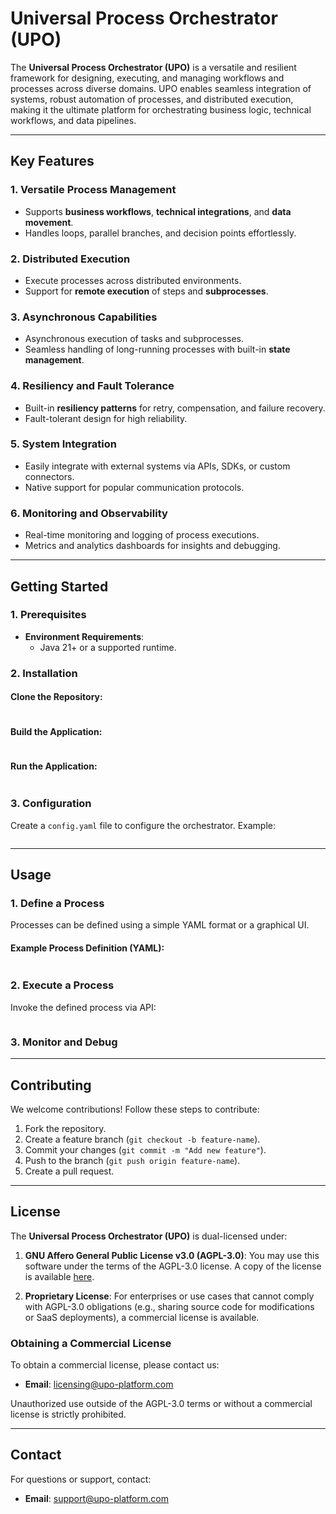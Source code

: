 # Universal Process Orchestrator (UPO)

The **Universal Process Orchestrator (UPO)** is a versatile and resilient framework for designing, executing, and managing workflows and processes across diverse domains. UPO enables seamless integration of systems, robust automation of processes, and distributed execution, making it the ultimate platform for orchestrating business logic, technical workflows, and data pipelines.

---

## Key Features

### 1. **Versatile Process Management**
- Supports **business workflows**, **technical integrations**, and **data movement**.
- Handles loops, parallel branches, and decision points effortlessly.

### 2. **Distributed Execution**
- Execute processes across distributed environments.
- Support for **remote execution** of steps and **subprocesses**.

### 3. **Asynchronous Capabilities**
- Asynchronous execution of tasks and subprocesses.
- Seamless handling of long-running processes with built-in **state management**.

### 4. **Resiliency and Fault Tolerance**
- Built-in **resiliency patterns** for retry, compensation, and failure recovery.
- Fault-tolerant design for high reliability.

### 5. **System Integration**
- Easily integrate with external systems via APIs, SDKs, or custom connectors.
- Native support for popular communication protocols.

### 6. **Monitoring and Observability**
- Real-time monitoring and logging of process executions.
- Metrics and analytics dashboards for insights and debugging.

---

## Getting Started

### 1. Prerequisites

- **Environment Requirements**:
    - Java 21+ or a supported runtime.

[//]: # (    - Docker &#40;optional for containerized deployments&#41;.)

[//]: # (- **Dependencies**:)

[//]: # (    - A relational or NoSQL database &#40;e.g., PostgreSQL, MongoDB&#41;.)

[//]: # (    - Message queue system &#40;e.g., Kafka&#41; for async task coordination.)

### 2. Installation

#### Clone the Repository:
```bash
```

#### Build the Application:
```bash
```

#### Run the Application:
```bash
```

### 3. Configuration

Create a `config.yaml` file to configure the orchestrator. Example:
```yaml
```

---

## Usage

### 1. Define a Process
Processes can be defined using a simple YAML format or a graphical UI.

#### Example Process Definition (YAML):
```yaml
```

### 2. Execute a Process
Invoke the defined process via API:
```bash
```

### 3. Monitor and Debug
---

## Contributing
We welcome contributions! Follow these steps to contribute:

1. Fork the repository.
2. Create a feature branch (`git checkout -b feature-name`).
3. Commit your changes (`git commit -m "Add new feature"`).
4. Push to the branch (`git push origin feature-name`).
5. Create a pull request.

---

## License
The **Universal Process Orchestrator (UPO)** is dual-licensed under:

1. **GNU Affero General Public License v3.0 (AGPL-3.0)**:
   You may use this software under the terms of the AGPL-3.0 license. A copy of the license is available [here](LICENSE.txt).

2. **Proprietary License**:
   For enterprises or use cases that cannot comply with AGPL-3.0 obligations (e.g., sharing source code for modifications or SaaS deployments), a commercial license is available.

### Obtaining a Commercial License
To obtain a commercial license, please contact us:
- **Email**: licensing@upo-platform.com

[//]: # (- **Website**: [www.upo-platform.com/licensing]&#40;http://www.upo-platform.com/licensing&#41;)

Unauthorized use outside of the AGPL-3.0 terms or without a commercial license is strictly prohibited.

---
## Contact
For questions or support, contact:
- **Email**: support@upo-platform.com

[//]: # (- **Website**: [www.upo-platform.com]&#40;http://www.upo-platform.com&#41;)
